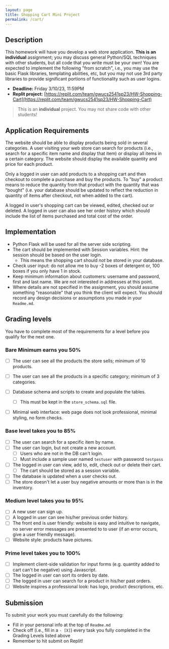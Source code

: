 ```yaml
---
layout: page
title: Shopping Cart Mini Project
permalink: /cart/
---
```


## Description
This homework will have you develop a web store application.  **This is an individual** assignment; you may discuss general Python/SQL techniques with other students, but all code that you write must be your own! You are expected to implement the following "from scratch", i.e., you may use the basic Flask libraries, templating abilities, etc, but you may not use 3rd party libraries to provide significant portions of functionality such as user logins.

  - **Deadline:** Friday 3/10/23, 11:59PM
  - **Replit project:** [https://replit.com/team/gwucs2541sp23/HW-Shopping-Cart](https://replit.com/team/gwucs2541sp23/HW-Shopping-Cart)

> This is an **individual** project. You may not share code with other students!


## Application Requirements
The website should be able to display products being sold in several categories. A user visiting your web store can search for products (i.e., search for a specific item name and display that item) or display all items in a certain category. The website should display the available quantity and price for each product.

Only a logged in user can add products to a shopping cart and then checkout to complete a purchase and buy the products. To "buy" a product means to reduce the quantity from that product with the quantity that was "bought" (i.e. your database should be updated to reflect the reduction in quantity of items after checkout, not when added to the cart). 

A logged in user's shopping cart can be viewed, edited, checked out or deleted. A logged in user can also see her order history which should include the list of items purchased and total cost of the order.

## Implementation
- Python Flask will be used for all the server side scripting.
- The cart should be implemented with Session variables. Hint: the session should be based on the user login.
  - This means the shopping cart should *not* be stored in your database.
- Check user input: do not allow me to buy -2 boxes of detergent or, 100 boxes if you only have 1 in stock.
- Keep minimum information about customers: username and password, first and last name. We are not interested in addresses at this point.
- Where details are not specified in the assignment, you should assume something "reasonable" that you think the client will expect. You should record any design decisions or assumptions you made in your `Readme.md`.


## Grading levels
You have to complete most of the requirements for a level before you qualify for the next one.

### Bare Minimum earns you 50%
- [ ] The user can see all the products the store sells; minimum of 10 products.
- [ ] The user can see all the products in a specific category; minimum of 3 categories.
- [ ] Database schema and scripts to create and populate the tables.
  - [ ] This must be kept in the `store_schema.sql` file.
- [ ] Minimal web interface: web page does not look professional, minimal styling, no form checks.


### Base level takes you to 85% 
- [ ] The user can search for a specific item by name.
- [ ] The user can login, but not create a new account.
  - [ ] Users who are not in the DB can't login.
  - [ ] Must include a sample user named `testuser` with password `testpass`
- [ ] The logged in user can view, add to, edit, check out or delete their cart.
  - [ ] The cart should be stored as a session variable.
- [ ] The database is updated when a user checks out.
- [ ] The store doesn't let a user buy negative amounts or more than is in the inventory.

### Medium level takes you to 95%
- [ ] A new user can sign up.
- [ ] A logged in user can see his/her previous order history.
- [ ] The front end is user friendly: website is easy and intuitive to navigate, no server error messages are presented to to user (if an error occurs, give a user friendly message).
- [ ] Website style: products have pictures.

### Prime level takes you to 100%
- [ ] Implement client-side validation for input forms (e.g. quantity added to cart can't be negative) using Javascript.
- [ ] The logged in user can sort its orders by date.
- [ ] The logged in user can search for a product in his/her past orders.
- [ ] Website inspires a professional look: has logo, product descriptions, etc.

## Submission
To submit your work you must carefully do the following:
  - Fill in your personal info at the top of `Readme.md`
  - Check off (i.e., fill in a `- [X]`) every task you fully completed in the Grading Levels listed above
  - Remember to hit submit on Replit!


